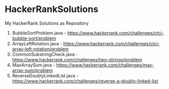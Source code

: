 # HackerRankSolutions
My HackerRank Solutions as Repository

01. BubbleSortProblem.java - https://www.hackerrank.com/challenges/ctci-bubble-sort/problem
02. ArrayLeftRotation.java - https://www.hackerrank.com/challenges/ctci-array-left-rotation/problem
03. CommonSubstringCheck.java - https://www.hackerrank.com/challenges/two-strings/problem
04. MaxArraySum.java - https://www.hackerrank.com/challenges/max-array-sum/problem
05. ReverseDoublyLinkedList.java - https://www.hackerrank.com/challenges/reverse-a-doubly-linked-list


